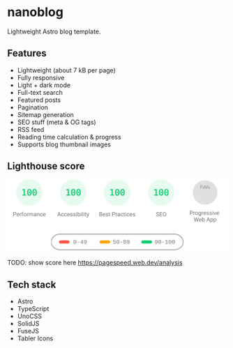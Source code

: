 # nanoblog

Lightweight Astro blog template.

## Features

- Lightweight (about 7 kB per page)
- Fully responsive
- Light + dark mode
- Full-text search
- Featured posts
- Pagination
- Sitemap generation
- SEO stuff (meta & OG tags)
- RSS feed
- Reading time calculation & progress
- Supports blog thumbnail images

## Lighthouse score

<p align="center">
  <a href="https://pagespeed.web.dev/analysis/https-marvin-j97-github-io-nanoblog-post-setup-nanoblog/6rn7jxn74w?form_factor=mobile">
    <img width="640" alt="Lighthouse score" src="pagespeed.svg">
  <a>
</p>

TODO: show score here https://pagespeed.web.dev/analysis

## Tech stack

- Astro
- TypeScript
- UnoCSS
- SolidJS
- FuseJS
- Tabler Icons

